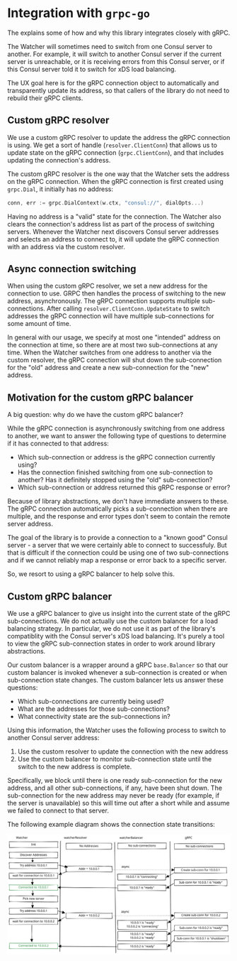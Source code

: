 # Integration with `grpc-go`

The explains some of how and why this library integrates closely with gRPC.

The Watcher will sometimes need to switch from one Consul server to another. For example, it will
switch to another Consul server if the current server is unreachable, or it is receiving errors
from this Consul server, or if this Consul server told it to switch for xDS load balancing.

The UX goal here is for the gRPC connection object to automatically and transparently update its
address, so that callers of the library do not need to rebuild their gRPC clients.

## Custom gRPC resolver

We use a custom gRPC resolver to update the address the gRPC connection is using. We get a sort of
handle (`resolver.ClientConn`) that allows us to update state on the gRPC connection
(`grpc.ClientConn`), and that includes updating the connection's address.

The custom gRPC resolver is the one way that the Watcher sets the address on the gRPC connection.
When the gRPC connection is first created using `grpc.Dial`, it initially has no address:

```go
conn, err := grpc.DialContext(w.ctx, "consul://", dialOpts...)
```

Having no address is a "valid" state for the connection. The Watcher also clears the connection's
address list as part of the process of switching servers. Whenever the Watcher next discovers Consul
server addresses and selects an address to connect to, it will update the gRPC connection with an
address via the custom resolver.

## Async connection switching

When using the custom gRPC resolver, we set a new address for the connection to use. GRPC then
handles the process of switching to the new address, asynchronously. The gRPC connection supports
multiple sub-connections. After calling `resolver.ClientConn.UpdateState` to switch addresses the
gRPC connection will have multiple sub-connections for some amount of time.

In general with our usage, we specify at most one "intended" address on the connection at time, so
there are at most two sub-connections at any time. When the Watcher switches from one address
to another via the custom resolver, the gRPC connection will shut down the sub-connection for the
"old" address and create a new sub-connection for the "new" address.

## Motivation for the custom gRPC balancer

A big question: why do we have the custom gRPC balancer?

While the gRPC connection is asynchronously switching from one address to another, we want to answer
the following type of questions to determine if it has connected to that address:

* Which sub-connection or address is the gRPC connection currently using?
* Has the connection finished switching from one sub-connection to another? Has it definitely
  stopped using the "old" sub-connection?
* Which sub-connection or address returned this gRPC response or error?

Because of library abstractions, we don't have immediate answers to these. The gRPC connection
automatically picks a sub-connection when there are multiple, and the response and error types
don't seem to contain the remote server address.

The goal of the library is to provide a connection to a "known good" Consul server - a server that
we were certainly able to connect to successfuly. But that is difficult if the connection could
be using one of two sub-connections and if we cannot reliably map a response or error back to a
specific server.

So, we resort to using a gRPC balancer to help solve this.

## Custom gRPC balancer

We use a gRPC balancer to give us insight into the current state of the gRPC sub-connections. We do
not actually use the custom balancer for a load balancing strategy. In particular, we do not use it
as part of the library's compatiblity with the Consul server's xDS load balancing. It's purely a
tool to view the gRPC sub-connection states in order to work around library abstractions.

Our custom balancer is a wrapper around a gRPC `base.Balancer` so that our custom balancer is
invoked whenever a sub-connection is created or when sub-connection state changes. The custom
balancer lets us answer these questions:

* Which sub-connections are currently being used?
* What are the addresses for those sub-connections?
* What connectivity state are the sub-connections in?

Using this information, the Watcher uses the following process to switch to another Consul server
address:

1. Use the custom resolver to update the connection with the new address
2. Use the custom balancer to monitor sub-connection state until the switch to the new address is
   complete.

Specifically, we block until there is one ready sub-connection for the new address, and all other
sub-connections, if any, have been shut down. The sub-connection for the new address may never
be ready (for example, if the server is unavailable) so this will time out after a short while
and assume we failed to connect to that server.

The following example diagram shows the connection state transitions:

![Connection Flow Diagram](conn-state-example.svg)
